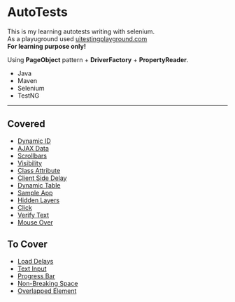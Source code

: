 # AutoTests
This is my learning autotests writing with selenium.<br> 
As a playuground used [uitestingplayground.com](http://uitestingplayground.com)<br>
**For learning purpose only!**

Using **PageObject** pattern + **DriverFactory** + **PropertyReader**.

* Java
* Maven
* Selenium
* TestNG
____________
## Covered
+ [Dynamic ID](http://uitestingplayground.com/dynamicid)
+ [AJAX Data](http://uitestingplayground.com/ajax)
+ [Scrollbars](http://uitestingplayground.com/scrollbars)
+ [Visibility](http://uitestingplayground.com/visibility)
+ [Class Attribute](http://uitestingplayground.com/classattr)
+ [Client Side Delay](http://uitestingplayground.com/clientdelay)
+ [Dynamic Table](http://uitestingplayground.com/dynamictable)
+ [Sample App](http://uitestingplayground.com/sampleapp)
+ [Hidden Layers](http://uitestingplayground.com/hiddenlayers)
+ [Click](http://uitestingplayground.com/click)
+ [Verify Text](http://uitestingplayground.com/verifytext)
+ [Mouse Over](http://uitestingplayground.com/mouseover)

## To Cover
+ [Load Delays](http://uitestingplayground.com/loaddelay)
+ [Text Input](http://uitestingplayground.com/textinput)
+ [Progress Bar](http://uitestingplayground.com/progressbar)
+ [Non-Breaking Space](http://uitestingplayground.com/nbsp)
+ [Overlapped Element](http://uitestingplayground.com/overlapped)